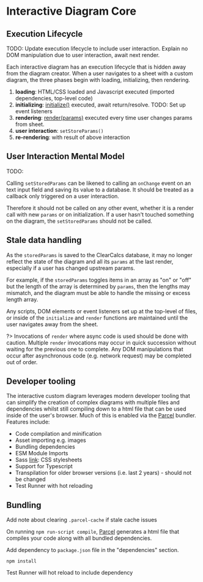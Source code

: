 # Interactive Diagram Core

## Execution Lifecycle

TODO: Update execution lifecycle to include user interaction. Explain no DOM manipulation due to user interaction, await next render.

Each interactive diagram has an execution lifecycle that is hidden away from the diagram creator. When a user navigates to a sheet with a custom diagram, the three phases begin with loading, initializing, then rendering.

1. **loading**: HTML/CSS loaded and Javascript executed (imported dependencies, top-level code)
2. **initializing**: [initialize()](https://github.com/ClearCalcs/custom-diagram-boilerplate/blob/main/src/interface.ts#L1) executed, await return/resolve. TODO: Set up event listeners
3. **rendering**: [render(params)](https://github.com/ClearCalcs/custom-diagram-boilerplate/blob/main/src/interface.ts#L3) executed every time user changes params from sheet.
4. **user interaction**: `setStoreParams()`
5. **re-rendering**: with result of above interaction

## User Interaction Mental Model

TODO:

Calling `setStoredParams` can be likened to calling an `onChange` event on an text input field and saving its value to a database. It should be treated as a callback only triggered on a user interaction.

Therefore it should not be called on any other event, whether it is a render call with new `params` or on initialization. If a user hasn't touched something on the diagram, the `setStoredParams` should not be called.

## Stale data handling

As the `storedParams` is saved to the ClearCalcs database, it may no longer reflect the state of the diagram and all its `params` at the last render, especially if a user has changed upstream params.

For example, if the `storedParams` toggles items in an array as "on" or "off" but the length of the array is determined by `params`, then the lengths may mismatch, and the diagram must be able to handle the missing or excess length array.

Any scripts, DOM elements or event listeners set up at the top-level of files, or inside of the `initialize` and `render` functions are maintained until the user navigates away from the sheet.

?> Invocations of `render` where async code is used should be done with caution. Multiple `render` invocations may occur in quick succession without waiting for the previous one to complete. Any DOM manipulations that occur after asynchronous code (e.g. network request) may be completed out of order.

## Developer tooling

The interactive custom diagram leverages modern developer tooling that can simplify the creation of complex diagrams with multiple files and dependencies whilst still compiling down to a html file that can be used inside of the user's browser. Much of this is enabled via the [Parcel](https://parceljs.org/) bundler. Features include:

-   Code compilation and minification
-   Asset importing e.g. images
-   Bundling dependencies
-   ESM Module Imports
-   Sass [link](https://sass-lang.com/): CSS stylesheets
-   Support for Typescript
-   Transpilation for older browser versions (i.e. last 2 years) - should not be changed
-   Test Runner with hot reloading

## Bundling

Add note about clearing `.parcel-cache` if stale cache issues

On running `npm run-script compile`, [Parcel](https://parceljs.org/) generates a html file that compiles your code along with all bundled dependencies.

Add dependency to `package.json` file in the "dependencies" section.

```
npm install
```

Test Runner will hot reload to include dependency
